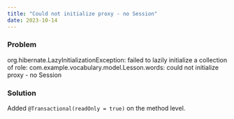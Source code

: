 ```yaml
---
title: "Could not initialize proxy - no Session"
date: 2023-10-14
---
```

 ### Problem
 org.hibernate.LazyInitializationException: failed to lazily initialize a collection of role: com.example.vocabulary.model.Lesson.words: could not initialize proxy - no Session

### Solution
Added 	```@Transactional(readOnly = true)``` on the method level.
